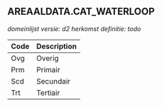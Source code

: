 ## AREAALDATA.CAT_WATERLOOP

*domeinlijst versie: d2* *herkomst definitie: todo*

 |Code |Description	|
|	---	|	---	|
| Ovg | Overig |
| Prm | Primair |
| Scd | Secundair |
| Trt | Tertiair |
